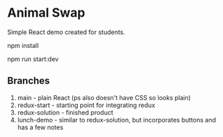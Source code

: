 # Animal Swap

Simple React demo created for students.

npm install

npm run start:dev

## Branches
1. main - plain React (ps also doesn't have CSS so looks plain) 
2. redux-start - starting point for integrating redux
3. redux-solution - finished product
4. lunch-demo - similar to redux-solution, but incorporates buttons and has a few notes
